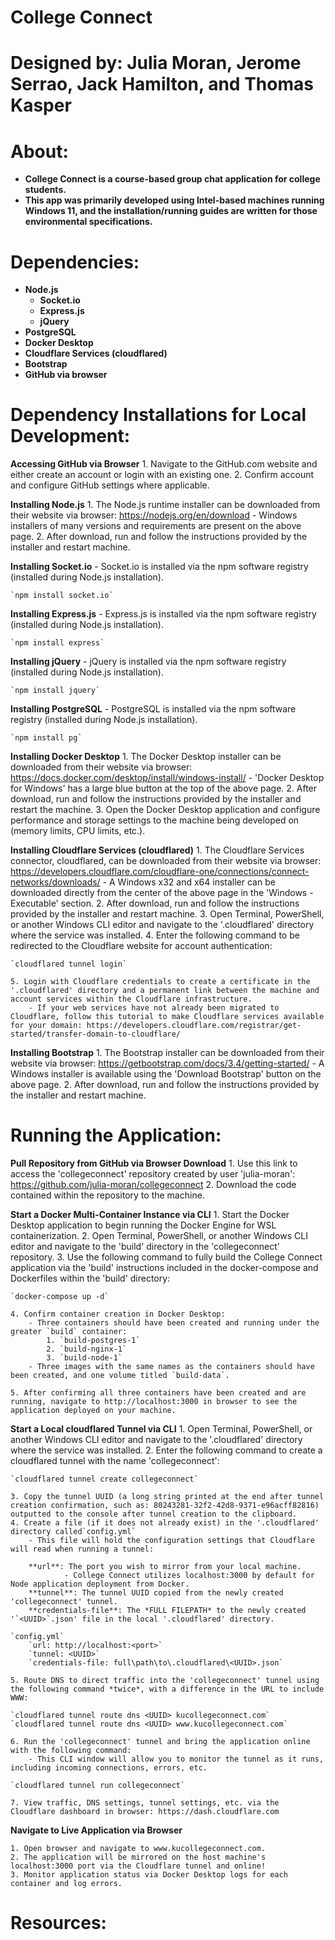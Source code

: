 # College Connect

# Designed by: Julia Moran, Jerome Serrao, Jack Hamilton, and Thomas Kasper

# About:

- **College Connect is a course-based group chat application for college students.**
- **This app was primarily developed using Intel-based machines running Windows 11, and the installation/running guides are written for those environmental specifications.**

# Dependencies:

- **Node.js**
  - **Socket.io**
  - **Express.js**
  - **jQuery**
- **PostgreSQL**
- **Docker Desktop**
- **Cloudflare Services (cloudflared)**
- **Bootstrap**
- **GitHub via browser**

# Dependency Installations for Local Development:

**Accessing GitHub via Browser**
    1. Navigate to the GitHub.com website and either create an account or login with an existing one.
    2. Confirm account and configure GitHub settings where applicable.

**Installing Node.js**
    1. The Node.js runtime installer can be downloaded from their website via browser: https://nodejs.org/en/download
        - Windows installers of many versions and requirements are present on the above page.
    2. After download, run and follow the instructions provided by the installer and restart machine.

**Installing Socket.io**
    - Socket.io is installed via the npm software registry (installed during Node.js installation).

    `npm install socket.io`

**Installing Express.js**
    - Express.js is installed via the npm software registry (installed during Node.js installation).

    `npm install express`

**Installing jQuery**
    - jQuery is installed via the npm software registry (installed during Node.js installation).

    `npm install jquery`

**Installing PostgreSQL**
    - PostgreSQL is installed via the npm software registry (installed during Node.js installation).

    `npm install pg`

**Installing Docker Desktop**
    1. The Docker Desktop installer can be downloaded from their website via browser: https://docs.docker.com/desktop/install/windows-install/
        - 'Docker Desktop for Windows' has a large blue button at the top of the above page.
    2. After download, run and follow the instructions provided by the installer and restart the machine.
    3. Open the Docker Desktop application and configure performance and storage settings to the machine being developed on (memory limits, CPU limits, etc.).

**Installing Cloudflare Services (cloudflared)**
    1. The Cloudflare Services connector, cloudflared, can be downloaded from their website via browser: https://developers.cloudflare.com/cloudflare-one/connections/connect-networks/downloads/
        - A Windows x32 and x64 installer can be downloaded directly from the center of the above page in the 'Windows - Executable' section.
    2. After download, run and follow the instructions provided by the installer and restart machine.
    3. Open Terminal, PowerShell, or another Windows CLI editor and navigate to the '.cloudflared' directory where the service was installed.
    4. Enter the following command to be redirected to the Cloudflare website for account authentication:

    `cloudflared tunnel login`

    5. Login with Cloudflare credentials to create a certificate in the '.cloudflared' directory and a permanent link between the machine and account services within the Cloudflare infrastructure.
        - If your web services have not already been migrated to Cloudflare, follow this tutorial to make Cloudflare services available for your domain: https://developers.cloudflare.com/registrar/get-started/transfer-domain-to-cloudflare/

**Installing Bootstrap**
    1. The Bootstrap installer can be downloaded from their website via browser: https://getbootstrap.com/docs/3.4/getting-started/
        - A Windows installer is available using the 'Download Bootstrap' button on the above page.
    2. After download, run and follow the instructions provided by the installer and restart machine.

# Running the Application:

**Pull Repository from GitHub via Browser Download**
    1. Use this link to access the 'collegeconnect' repository created by user 'julia-moran': https://github.com/julia-moran/collegeconnect
    2. Download the code contained within the repository to the machine.

**Start a Docker Multi-Container Instance via CLI**
    1. Start the Docker Desktop application to begin running the Docker Engine for WSL containerization.
    2. Open Terminal, PowerShell, or another Windows CLI editor and navigate to the 'build' directory in the 'collegeconnect' repository.
    3. Use the following command to fully build the College Connect application via the 'build' instructions included in the docker-compose and Dockerfiles within the 'build' directory:

    `docker-compose up -d`

    4. Confirm container creation in Docker Desktop:
        - Three containers should have been created and running under the greater `build` container:
            1. `build-postgres-1`
            2. `build-nginx-1`
            3. `build-node-1`
        - Three images with the same names as the containers should have been created, and one volume titled `build-data`.

    5. After confirming all three containers have been created and are running, navigate to http://localhost:3000 in browser to see the application deployed on your machine.

**Start a Local cloudflared Tunnel via CLI**
    1. Open Terminal, PowerShell, or another Windows CLI editor and navigate to the '.cloudflared' directory where the service was installed.
    2. Enter the following command to create a cloudflared tunnel with the name 'collegeconnect':

    `cloudflared tunnel create collegeconnect`

    3. Copy the tunnel UUID (a long string printed at the end after tunnel creation confirmation, such as: 80243281-32f2-42d8-9371-e96acff82816) outputted to the console after tunnel creation to the clipboard.
    4. Create a file (if it does not already exist) in the '.cloudflared' directory called`config.yml`
        - This file will hold the configuration settings that Cloudflare will read when running a tunnel:

        **url**: The port you wish to mirror from your local machine.
                - College Connect utilizes localhost:3000 by default for Node application deployment from Docker.
        **tunnel**: The tunnel UUID copied from the newly created 'collegeconnect' tunnel.
        **credentials-file**: The *FULL FILEPATH* to the newly created '`<UUID>`.json' file in the local '.cloudflared' directory.

    `config.yml`
        `url: http://localhost:<port>`
        `tunnel: <UUID>`
        `credentials-file: full\path\to\.cloudflared\<UUID>.json`

    5. Route DNS to direct traffic into the 'collegeconnect' tunnel using the following command *twice*, with a difference in the URL to include WWW:

    `cloudflared tunnel route dns <UUID> kucollegeconnect.com`
    `cloudflared tunnel route dns <UUID> www.kucollegeconnect.com`

    6. Run the 'collegeconnect' tunnel and bring the application online with the following command:
        - This CLI window will allow you to monitor the tunnel as it runs, including incoming connections, errors, etc.

    `cloudflared tunnel run collegeconnect`

    7. View traffic, DNS settings, tunnel settings, etc. via the Cloudflare dashboard in browser: https://dash.cloudflare.com

**Navigate to Live Application via Browser**

    1. Open browser and navigate to www.kucollegeconnect.com.
    2. The application will be mirrored on the host machine's localhost:3000 port via the Cloudflare tunnel and online!
    3. Monitor application status via Docker Desktop logs for each container and log errors.

# Resources:
